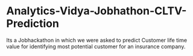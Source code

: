 # Analytics-Vidya-Jobhathon-CLTV-Prediction
Its a Jobhackathon in which we were asked to predict Customer life time value for identifying most potential customer for an insurance company.
